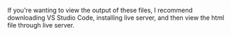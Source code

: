 If you're wanting to view the output of these files, I recommend downloading VS Studio Code, installing live server, 
and then view the html file through live server. 
